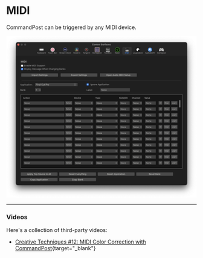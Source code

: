 # MIDI

CommandPost can be triggered by any MIDI device.


![](../static/controlsurface-midi.png)

---

### Videos

Here's a collection of third-party videos:

- [Creative Techniques #12: MIDI Color Correction with CommandPost](https://www.youtube.com/watch?v=V4YvDeOtpGc){target="_blank"}